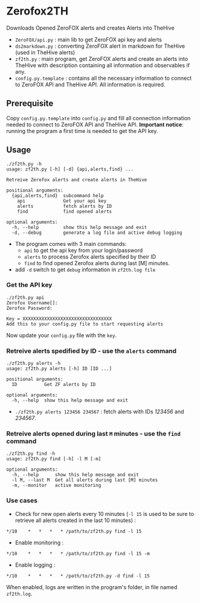 # Zerofox2TH

Downloads Opened ZeroFOX alerts and creates Alerts into TheHive

- `ZeroFOX/api.py` : main lib to get ZeroFOX api key and alerts
- `ds2markdown.py` : converting ZeroFOX alert in markdown for TheHive (used in TheHive alerts)
- `zf2th.py` : main program, get ZeroFOX alerts and create an alerts into TheHive with description containing all information and observables if any.
- `config.py.template` : contains all the necessary information to connect to ZeroFOX API and TheHive API. All information is required.

## Prerequisite

Copy `config.py.template` into `config.py` and fill all connection information needed to connect to ZeroFOX API and TheHive API.
__Important notice__: running the program a first time is needed to get the API key.


## Usage


```
./zf2th.py -h
usage: zf2th.py [-h] [-d] {api,alerts,find} ...

Retreive Zerofox alerts and create alerts in TheHive

positional arguments:
  {api,alerts,find}  subcommand help
    api              Get your api key
    alerts           fetch alerts by ID
    find             find opened alerts

optional arguments:
  -h, --help         show this help message and exit
  -d, --debug        generate a log file and active debug logging
```

- The program comes with 3 main commands:
    - `api` to get the api key from your login/password
    - `alerts` to process Zerofox alerts specified by their ID
    - `find` to find opened Zerofox alerts during last [M] minutes.
- add `-d` switch to get `debug` information in `zf2th.log file`


### Get the API key

```
./zf2th.py api
Zerofox Username[]:
Zerofox Password:

Key = XXXXXXXXXXXXXXXXXXXXXXXXXXXXXXXXX
Add this to your config.py file to start requesting alerts
```

Now update your `config.py` file with the `key`.


### Retreive alerts spedified by ID - use the `alerts` command


```
./zf2th.py alerts -h
usage: zf2th.py alerts [-h] ID [ID ...]

positional arguments:
  ID          Get ZF alerts by ID

optional arguments:
  -h, --help  show this help message and exit
```

- `./zf2th.py alerts 123456 234567` : fetch alerts with IDs _123456_ and _234567_.


### Retreive alerts opened during last `M` minutes - use the `find` command

```
./zf2th.py find -h  
usage: zf2th.py find [-h] -l M [-m]

optional arguments:
  -h, --help      show this help message and exit
  -l M, --last M  Get all alerts during last [M] minutes
  -m, --monitor   active monitoring

```

### Use cases

- Check for new open alerts every 10 minutes (`-l 15` is used to be sure to retrieve all alerts created in the last 10 minutes) :

```
*/10    *   *   *   * /path/to/zf2th.py find -l 15
```

- Enable monitoring :

```
*/10    *   *   *   * /path/to/zf2th.py find -l 15 -m
```

- Enable logging :

```
*/10    *   *   *   * /path/to/zf2th.py -d find -l 15
```

When enabled, logs are written in the program's folder, in file named `zf2th.log`.
